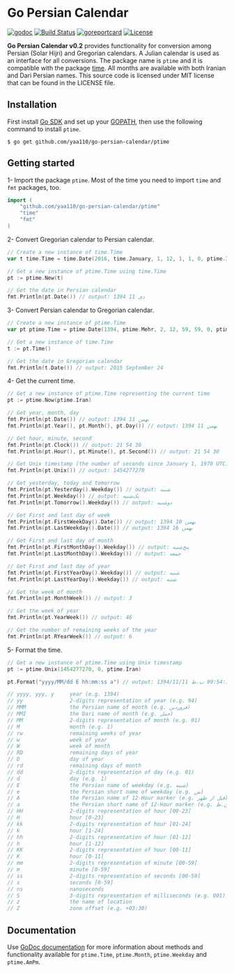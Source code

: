 Go Persian Calendar
===================

[![godoc](https://img.shields.io/badge/godoc-reference-blue.svg)](https://godoc.org/github.com/yaa110/go-persian-calendar/ptime) [![Build Status](https://travis-ci.org/yaa110/go-persian-calendar.svg?branch=master)](https://travis-ci.org/yaa110/go-persian-calendar) [![goreportcard](https://img.shields.io/badge/go%20report-A%2B-brightgreen.svg)](http://goreportcard.com/report/yaa110/go-persian-calendar) [![License](http://img.shields.io/:license-mit-blue.svg)](https://github.com/yaa110/go-persian-calendar/blob/master/LICENSE)

**Go Persian Calendar v0.2** provides functionality for conversion among Persian (Solar Hijri) and Gregorian calendars. A Julian calendar is used as an interface for all conversions. The package name is `ptime` and it is compatible with the package [time](https://golang.org/pkg/time). All months are available with both Iranian and Dari Persian names. This source code is licensed under MIT license that can be found in the LICENSE file.

## Installation
First install [Go SDK](https://golang.org/dl) and set up your [GOPATH](http://golang.org/doc/code.html#GOPATH), then use the following command to install `ptime`.

```
$ go get github.com/yaa110/go-persian-calendar/ptime
```

## Getting started
1- Import the package `ptime`. Most of the time you need to import `time` and `fmt` packages, too.

```go
import (
    "github.com/yaa110/go-persian-calendar/ptime"
    "time"
    "fmt"
)
```

2- Convert Gregorian calendar to Persian calendar.

```go
// Create a new instance of time.Time
var t time.Time = time.Date(2016, time.January, 1, 12, 1, 1, 0, ptime.Iran)

// Get a new instance of ptime.Time using time.Time
pt := ptime.New(t)

// Get the date in Persian calendar
fmt.Println(pt.Date()) // output: 1394 دی 11
```

3- Convert Persian calendar to Gregorian calendar.

```go
// Create a new instance of ptime.Time
var pt ptime.Time = ptime.Date(1394, ptime.Mehr, 2, 12, 59, 59, 0, ptime.Iran)

// Get a new instance of time.Time
t := pt.Time()

// Get the date in Gregorian calendar
fmt.Println(t.Date()) // output: 2015 September 24
```

4- Get the current time.

```go
// Get a new instance of ptime.Time representing the current time
pt := ptime.Now(ptime.Iran)

// Get year, month, day
fmt.Println(pt.Date()) // output: 1394 بهمن 11
fmt.Println(pt.Year(), pt.Month(), pt.Day()) // output: 1394 بهمن 11

// Get hour, minute, second
fmt.Println(pt.Clock()) // output: 21 54 30
fmt.Println(pt.Hour(), pt.Minute(), pt.Second()) // output: 21 54 30

// Get Unix timestamp (the number of seconds since January 1, 1970 UTC)
fmt.Println(pt.Unix()) // output: 1454277270

// Get yesterday, today and tomorrow
fmt.Println(pt.Yesterday().Weekday()) // output: شنبه
fmt.Println(pt.Weekday()) // output: یک‌شنبه
fmt.Println(pt.Tomorrow().Weekday()) // output: دوشنبه

// Get First and last day of week
fmt.Println(pt.FirstWeekDay().Date()) // output: 1394 بهمن 10
fmt.Println(pt.LastWeekday().Date()) // output: 1394 بهمن 16

// Get First and last day of month
fmt.Println(pt.FirstMonthDay().Weekday()) // output: پنج‌شنبه
fmt.Println(pt.LastMonthDay().Weekday()) // output: جمعه

// Get First and last day of year
fmt.Println(pt.FirstYearDay().Weekday()) // output: شنبه
fmt.Println(pt.LastYearDay().Weekday()) // output: شنبه

// Get the week of month
fmt.Println(pt.MonthWeek()) // output: 3

// Get the week of year
fmt.Println(pt.YearWeek()) // output: 46

// Get the number of remaining weeks of the year
fmt.Println(pt.RYearWeek()) // output: 6
```

5- Format the time.

```go
// Get a new instance of ptime.Time using Unix timestamp
pt := ptime.Unix(1454277270, 0, ptime.Iran)

pt.Format("yyyy/MM/dd E hh:mm:ss a") // output: 1394/11/11 یک‌شنبه 09:54:30 ب.ظ

// yyyy, yyy, y     year (e.g. 1394)
// yy               2-digits representation of year (e.g. 94)
// MMM              the Persian name of month (e.g. فروردین)
// MMI              the Dari name of month (e.g. حمل)
// MM               2-digits representation of month (e.g. 01)
// M                month (e.g. 1)
// rw               remaining weeks of year
// w                week of year
// W                week of month
// RD               remaining days of year
// D                day of year
// rd               remaining days of month
// dd               2-digits representation of day (e.g. 01)
// d                day (e.g. 1)
// E                the Persian name of weekday (e.g. شنبه)
// e                the Persian short name of weekday (e.g. ش)
// A                the Persian name of 12-Hour marker (e.g. قبل از ظهر)
// a                the Persian short name of 12-Hour marker (e.g. ق.ظ)
// HH               2-digits representation of hour [00-23]
// H                hour [0-23]
// kk               2-digits representation of hour [01-24]
// k                hour [1-24]
// hh               2-digits representation of hour [01-12]
// h                hour [1-12]
// KK               2-digits representation of hour [00-11]
// K                hour [0-11]
// mm               2-digits representation of minute [00-59]
// m                minute [0-59]
// ss               2-digits representation of seconds [00-59]
// s                seconds [0-59]
// ns               nanoseconds
// S                3-digits representation of milliseconds (e.g. 001)
// z                the name of location
// Z                zone offset (e.g. +03:30)
```

## Documentation
Use [GoDoc documentation](https://godoc.org/github.com/yaa110/go-persian-calendar/ptime) for more information about methods and functionality available for `ptime.Time`, `ptime.Month`, `ptime.Weekday` and `ptime.AmPm`.
